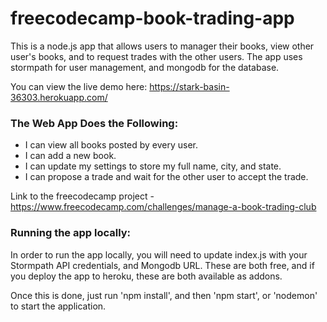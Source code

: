 # freecodecamp-book-trading-app
This is a node.js app that allows users to manager their books, view other user's books, and to request trades with the other users. The app uses stormpath for user management, and mongodb for the database.

You can view the live demo here: https://stark-basin-36303.herokuapp.com/

### The Web App Does the Following:
* I can view all books posted by every user.
* I can add a new book.
* I can update my settings to store my full name, city, and state.
* I can propose a trade and wait for the other user to accept the trade.

Link to the freecodecamp project - https://www.freecodecamp.com/challenges/manage-a-book-trading-club

### Running the app locally:
In order to run the app locally, you will need to update index.js with your Stormpath API credentials, and Mongodb URL. These are both free, and if you deploy the app to heroku, these are both available as addons.

Once this is done, just run 'npm install', and then 'npm start', or 'nodemon' to start the application.
